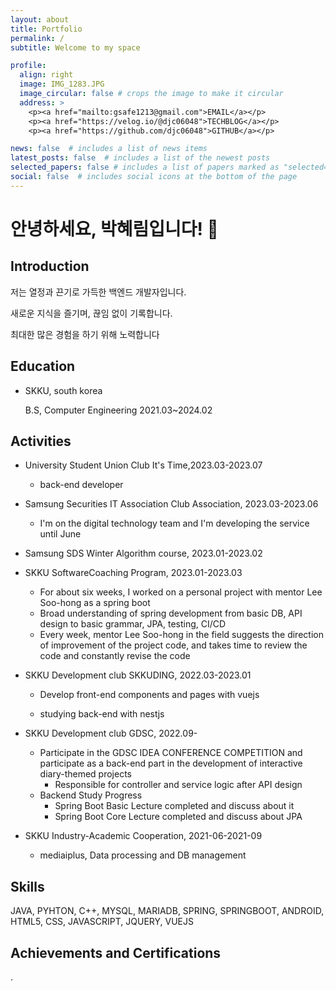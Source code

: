 ```yaml
---
layout: about
title: Portfolio
permalink: /
subtitle: Welcome to my space

profile:
  align: right
  image: IMG_1283.JPG
  image_circular: false # crops the image to make it circular
  address: >
    <p><a href="mailto:gsafe1213@gmail.com">EMAIL</a></p>
    <p><a href="https://velog.io/@djc06048">TECHBLOG</a></p>
    <p><a href="https://github.com/djc06048">GITHUB</a></p>

news: false  # includes a list of news items
latest_posts: false  # includes a list of the newest posts
selected_papers: false # includes a list of papers marked as "selected={true}"
social: false  # includes social icons at the bottom of the page
---
```


# 안녕하세요, 박혜림입니다! 👋

## Introduction
저는 열정과 끈기로 가득한 백엔드 개발자입니다. 

새로운 지식을 즐기며, 끊임 없이 기록합니다.

최대한 많은 경험을 하기 위해 노력합니다



## Education

* SKKU, south korea

   B.S, Computer Engineering 2021.03~2024.02

## Activities
* University Student Union Club It's Time,2023.03-2023.07 
   * back-end developer

* Samsung Securities IT Association Club Association, 2023.03-2023.06
   * I'm on the digital technology team and I'm developing the service until June
* Samsung SDS Winter Algorithm course, 2023.01-2023.02

* SKKU SoftwareCoaching Program, 2023.01-2023.03

   - For about six weeks, I worked on a personal project with mentor Lee Soo-hong as a spring boot
   - Broad understanding of spring development from basic DB, API design to basic grammar, JPA, testing, CI/CD
   - Every week, mentor Lee Soo-hong in the field suggests the direction of improvement of the project code, and takes time to review the code and constantly revise the code
   
* SKKU Development club SKKUDING, 2022.03-2023.01

   * Develop front-end components and pages with vuejs

   * studying back-end with nestjs

* SKKU Development club GDSC, 2022.09-
   - Participate in the GDSC IDEA CONFERENCE COMPETITION and participate as a back-end part in the development of interactive diary-themed projects
      - Responsible for controller and service logic after API design
   - Backend Study Progress
      - Spring Boot Basic Lecture completed and discuss about it
      - Spring Boot Core Lecture completed and discuss about JPA

* SKKU Industry-Academic Cooperation, 2021-06-2021-09

   * mediaiplus, Data processing and DB management

## Skills
JAVA, PYHTON, C++, MYSQL, MARIADB, SPRING, SPRINGBOOT, ANDROID, HTML5, CSS, JAVASCRIPT, JQUERY, VUEJS

## Achievements  and  Certifications
.

